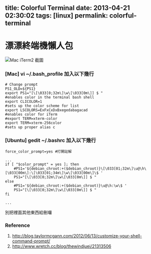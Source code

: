 title: Colorful Terminal
date: 2013-04-21 02:30:02
tags: [linux]
permalink: colorful-terminal
---
# 漂漂終端機懶人包

![Mac iTerm2 截圖](http://i.imgur.com/Hk9J9.png?1)
<!-- more -->
### [Mac] vi ~/.bash_profile 加入以下幾行

```
# Change prompt
PS1_OLD=${PS1}
export PS1="[\[\033[0;32m\]\w\[\033[0m\]] $ "
#enables color in the terminal bash shell
export CLICOLOR=1
#sets up the color scheme for list
export LSCOLORS=ExFxCxDxBxegedabagacad
#enables color for iTerm
#export TERM=xterm-color
export TERM=xterm-256color
#sets up proper alias c

```

### [Ubuntu] gedit ~/.bashrc 加入以下幾行

```
force_color_prompt=yes #打開註解

...
if [ "$color_prompt" = yes ]; then
    #PS1='${debian_chroot:+($debian_chroot)}\[\033[01;32m\]\u@\h\[\033[00m\]:\[\033[01;34m\]\w\[\033[00m\]\$ '
    PS1="[\[\033[0;32m\]\w\[\033[0m\]] $ "
else
    #PS1='${debian_chroot:+($debian_chroot)}\u@\h:\w\$ '
    PS1="[\[\033[0;32m\]\w\[\033[0m\]] $ "
fi

...

```

別把裡面其他東西給刪囉

### Reference
1. http://blog.taylormcgann.com/2012/06/13/customize-your-shell-command-prompt/
2. http://www.wretch.cc/blog/thewindjuei/21313506